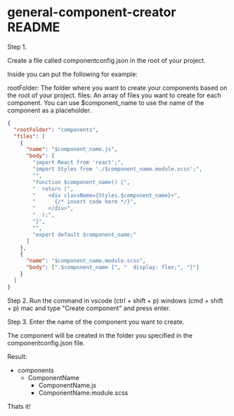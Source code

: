# general-component-creator README

Step 1.

Create a file called componentconfig.json in the root of your project.

Inside you can put the following for example:

rootFolder: The folder where you want to create your components based on the root of your project.
files: An array of files you want to create for each component. You can use $component_name to use the name of the component as a placeholder.

```json
{
  "rootFolder": "components",
  "files": [
    {
      "name": "$component_name.js",
      "body": [
        "import React from 'react';",
        "import Styles from './$component_name.module.scss';",
        "",
        "function $component_name() {",
        "  return (",
        "    <div className={Styles.$component_name}>",
        "      {/* insert code here */}",
        "    </div>",
        "  );",
        "}",
        "",
        "export default $component_name;"
      ]
    },
    {
      "name": "$component_name.module.scss",
      "body": [".$component_name {", "  display: flex;", "}"]
    }
  ]
}
```

Step 2. Run the command in vscode (ctrl + shift + p) windows (cmd + shift + p) mac and type "Create component" and press enter.

Step 3. Enter the name of the component you want to create.

The component will be created in the folder you specified in the componentconfig.json file.

Result:

- components
  - ComponentName
    - ComponentName.js
    - ComponentName.module.scss

Thats it!
